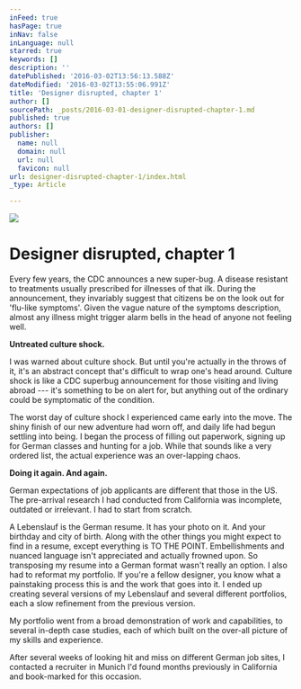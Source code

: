 ```yaml
---
inFeed: true
hasPage: true
inNav: false
inLanguage: null
starred: true
keywords: []
description: ''
datePublished: '2016-03-02T13:56:13.588Z'
dateModified: '2016-03-02T13:55:06.991Z'
title: 'Designer disrupted, chapter 1'
author: []
sourcePath: _posts/2016-03-01-designer-disrupted-chapter-1.md
published: true
authors: []
publisher:
  name: null
  domain: null
  url: null
  favicon: null
url: designer-disrupted-chapter-1/index.html
_type: Article

---
```

![](https://the-grid-user-content.s3-us-west-2.amazonaws.com/19268d58-10af-41fb-a719-fe9adfcc52b1.jpg)

# Designer disrupted, chapter 1

Every few years, the CDC announces a new super-bug. A disease resistant to treatments usually prescribed for illnesses of that ilk. During the announcement, they invariably suggest that citizens be on the look out for 'flu-like symptoms'. Given the vague nature of the symptoms description, almost any illness might trigger alarm bells in the head of anyone not feeling well.

**Untreated culture shock.**

I was warned about culture shock. But until you're actually in the throws of it, it's an abstract concept that's difficult to wrap one's head around. Culture shock is like a CDC superbug announcement for those visiting and living abroad --- it's something to be on alert for, but anything out of the ordinary could be symptomatic of the condition.

The worst day of culture shock I experienced came early into the move. The shiny finish of our new adventure had worn off, and daily life had begun settling into being. I began the process of filling out paperwork, signing up for German classes and hunting for a job. While that sounds like a very ordered list, the actual experience was an over-lapping chaos.

**Doing it again. And again.**

German expectations of job applicants are different that those in the US. The pre-arrival research I had conducted from California was incomplete, outdated or irrelevant. I had to start from scratch. 

A Lebenslauf is the German resume. It has your photo on it. And your birthday and city of birth. Along with the other things you might expect to find in a resume, except everything is TO THE POINT. Embellishments and nuanced language isn't appreciated and actually frowned upon. So transposing my resume into a German format wasn't really an option. I also had to reformat my portfolio. If you're a fellow designer, you know what a painstaking process this is and the work that goes into it. I ended up creating several versions of my Lebenslauf and several different portfolios, each a slow refinement from the previous version. 

My portfolio went from a broad demonstration of work and capabilities, to several in-depth case studies, each of which built on the over-all picture of my skills and experience. 

After several weeks of looking hit and miss on different German job sites, I contacted a recruiter in Munich I'd found months previously in California and book-marked for this occasion.